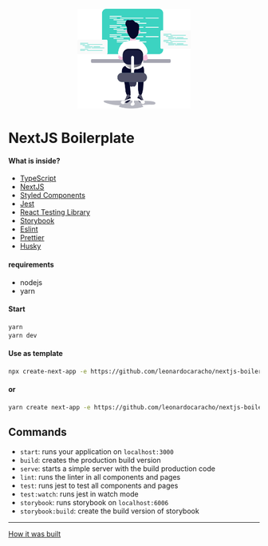 <p align="center">
  <img height="200" src="./public/img/hero-illustration.svg" atl="Um desenvolvedor caminhando e uma tela com código e também escrito a palavra Next.JS" />
</p>

# NextJS Boilerplate

#### What is inside?

- [TypeScript](https://www.typescriptlang.org/)
- [NextJS](https://nextjs.org/)
- [Styled Components](https://styled-components.com/)
- [Jest](https://jestjs.io/)
- [React Testing Library](https://testing-library.com/docs/react-testing-library/intro)
- [Storybook](https://storybook.js.org/)
- [Eslint](https://eslint.org/)
- [Prettier](https://prettier.io/)
- [Husky](https://github.com/typicode/husky)

#### requirements

- nodejs
- yarn

#### Start

```bash
yarn
yarn dev
```

#### Use as template

```bash
npx create-next-app -e https://github.com/leonardocaracho/nextjs-boilerplate new-project
```

#### or

```bash
yarn create next-app -e https://github.com/leonardocaracho/nextjs-boilerplate new-project
```

## Commands

- `start`: runs your application on `localhost:3000`
- `build`: creates the production build version
- `serve`: starts a simple server with the build production code
- `lint`: runs the linter in all components and pages
- `test`: runs jest to test all components and pages
- `test:watch`: runs jest in watch mode
- `storybook`: runs storybook on `localhost:6006`
- `storybook:build`: create the build version of storybook

---

[How it was built](https://github.com/leonardocaracho/nextjs-boilerplate/blob/master/HOW_IT_WAS_MADE.md)
